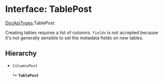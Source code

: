 # Interface: TablePost

[DocApiTypes](../modules/DocApiTypes.md).TablePost

Creating tables requires a list of columns.
`fields` is not accepted because it's not generally sensible to set the metadata fields on new tables.

## Hierarchy

- `ColumnsPost`

  ↳ **`TablePost`**

